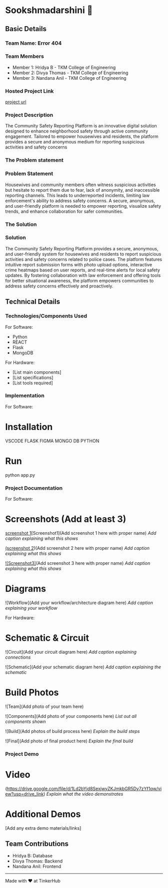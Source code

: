 # Sookshmadarshini 🎯


## Basic Details
### Team Name: Error 404


### Team Members
- Member 1: Hridya B - TKM College of Engineering
- Member 2: Divya Thomas - TKM College of Engineering
- Member 3: Nandana Anil - TKM College of Engineering

### Hosted Project Link
[project url](https://divya-elsa.github.io/sookshmadarshini/)

### Project Description
The Community Safety Reporting Platform is an innovative digital solution designed to enhance neighborhood safety through active community engagement. Tailored to empower housewives and residents, the platform provides a secure and anonymous medium for reporting suspicious activities and safety concerns

### The Problem statement
### Problem Statement  

Housewives and community members often witness suspicious activities but hesitate to report them due to fear, lack of anonymity, and inaccessible reporting channels. This leads to underreported incidents, limiting law enforcement's ability to address safety concerns. A secure, anonymous, and user-friendly platform is needed to empower reporting, visualize safety trends, and enhance collaboration for safer communities.

### The Solution
### Solution  

The Community Safety Reporting Platform provides a secure, anonymous, and user-friendly system for housewives and residents to report suspicious activities and safety concerns related to police cases. The platform features intuitive report submission forms with photo upload options, interactive crime heatmaps based on user reports, and real-time alerts for local safety updates. By fostering collaboration with law enforcement and offering tools for better situational awareness, the platform empowers communities to address safety concerns effectively and proactively.

## Technical Details
### Technologies/Components Used
For Software:

- Python
- REACT
- Flask
- MongoDB

For Hardware:
- [List main components]
- [List specifications]
- [List tools required]

### Implementation
For Software:
# Installation
VSCODE
FLASK
FIGMA 
MONGO DB
PYTHON

# Run
python app.py

### Project Documentation
For Software:

# Screenshots (Add at least 3)
[screenshot 1](https://drive.google.com/file/d/1c_i7La1bSjkilwptSnMUFQ62gk8fkl3D/view?usp=drive_link)[Screenshot1](Add screenshot 1 here with proper name)
*Add caption explaining what this shows*

[(screenshot 2](https://drive.google.com/file/d/1D19i1lNMsg-erxHcetVL-E7OiHP29oGI/view?usp=drive_link))(Add screenshot 2 here with proper name)
*Add caption explaining what this shows*

[![Screenshot3]](https://drive.google.com/file/d/1JhJ56N9MIK9m9fLgwnVBNzxV8FGHEezg/view?usp=drive_link)(Add screenshot 3 here with proper name)
*Add caption explaining what this shows*

# Diagrams
![Workflow](Add your workflow/architecture diagram here)
*Add caption explaining your workflow*

For Hardware:

# Schematic & Circuit
![Circuit](Add your circuit diagram here)
*Add caption explaining connections*

![Schematic](Add your schematic diagram here)
*Add caption explaining the schematic*

# Build Photos
![Team](Add photo of your team here)


![Components](Add photo of your components here)
*List out all components shown*

![Build](Add photos of build process here)
*Explain the build steps*

![Final](Add photo of final product here)
*Explain the final build*

### Project Demo
# Video
(https://drive.google.com/file/d/1Ld2bYjd8SexjwyZKJmkbGR5Dy7zYf1qw/view?usp=drive_link)
*Explain what the video demonstrates*

# Additional Demos
[Add any extra demo materials/links]

## Team Contributions
- Hridya B: Database
- Divya Thomas: Backend
- Nandana Anil: Frontend

---
Made with ❤️ at TinkerHub
